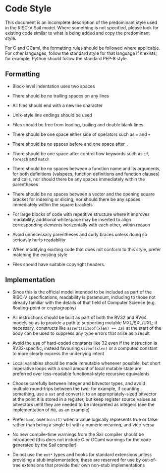 Code Style
==========

This document is an incomplete description of the predominant style used in the
RISC-V Sail model.
Where something is not specified, please look for existing code similar to what
is being added and copy the predominant style.

For C and OCaml, the formatting rules should be followed where applicable.
For other languages, follow the standard style for that language if it exists;
for example, Python should follow the standard PEP-8 style.

Formatting
----------

* Block-level indentation uses two spaces

* There should be no trailing spaces on any lines

* All files should end with a newline character

* Unix-style line endings should be used

* Files should be free from leading, trailing and double blank lines

* There should be one space either side of operators such as `=` and `+`

* There should be no spaces before and one space after `,`

* There should be one space after control flow keywords such as `if`, `foreach`
  and `match`

* There should be no spaces between a function name and its arguments, for both
  definitions (valspecs, function definitions and function clauses) and calls,
  nor should there be any spaces immediately within the parentheses

* There should be no spaces between a vector and the opening square bracket for
  indexing or slicing, nor should there be any spaces immediately within the
  square brackets

* For large blocks of code with repetitive structure where it improves
  readability, additional whitespace may be inserted to align corresponding
  elements horizontally with each other, within reason

* Avoid unnecessary parentheses and curly braces unless doing so seriously
  hurts readability

* When modifying existing code that does not conform to this style, prefer
  matching the existing style

* Files should have suitable copyright headers.

Implementation
--------------

* Since this is the official model intended to be included as part of the
  RISC-V specifications, readability is paramount, including to those not
  already familiar with the details of that field of Computer Science (e.g.
  floating-point or cryptography)

* All instructions should be built as part of both the RV32 and RV64 models so
  as to provide a path to supporting mutable MXL/SXL/UXL; if necessary,
  constructs like `assert(sizeof(xlen) == 32)` at the start of the body can be
  used to suppress any type errors that arise as a result

* Avoid the use of hard-coded constants like 32 even if the instruction is
  RV32-specific, instead favouring `sizeof(xlen)` or a computed constant to
  more clearly express the underlying intent

* Local variables should be made immutable whenever possible, but short
  imperative loops with a small amount of local mutable state are preferred
  over less-readable functional-style recursive equivalents

* Choose carefully between integer and bitvector types, and avoid multiple
  round-trips between the two; for example, if counting something, use a `nat`
  and convert it to an appropriately-sized bitvector at the point it is stored
  in a register, but keep register source values as bitvectors until they are
  needed to be interpreted as integers (see the implementation of `MUL` as an
  example)

* Prefer `bool` over `bits(1)` when a value logically represents true or false
  rather than being a single bit with a numeric meaning, and vice-versa

* No new compile-time warnings from the Sail compiler should be introduced
  (this does not include C or OCaml warnings for the code generated by the Sail
  compiler)

* Do not use the `ext*` types and hooks for standard extensions unless
  providing a stub implementation; these are reserved for use by out-of-tree
  extensions that provide their own non-stub implementations
